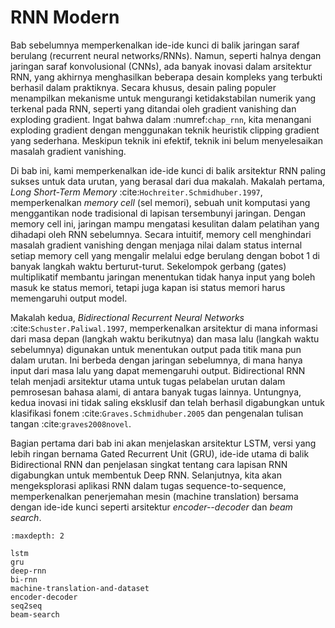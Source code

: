 # RNN Modern

Bab sebelumnya memperkenalkan ide-ide kunci 
di balik jaringan saraf berulang (recurrent neural networks/RNNs). 
Namun, seperti halnya dengan jaringan saraf konvolusional (CNNs),
ada banyak inovasi dalam arsitektur RNN,
yang akhirnya menghasilkan beberapa desain kompleks 
yang terbukti berhasil dalam praktiknya. 
Secara khusus, desain paling populer 
menampilkan mekanisme untuk mengurangi 
ketidakstabilan numerik yang terkenal pada RNN,
seperti yang ditandai oleh gradient vanishing dan exploding gradient.
Ingat bahwa dalam :numref:`chap_rnn`, kita menangani 
exploding gradient dengan menggunakan teknik 
heuristik clipping gradient yang sederhana. 
Meskipun teknik ini efektif, 
teknik ini belum menyelesaikan masalah gradient vanishing. 

Di bab ini, kami memperkenalkan ide-ide kunci di balik 
arsitektur RNN paling sukses untuk data urutan,
yang berasal dari dua makalah. 
Makalah pertama, *Long Short-Term Memory* :cite:`Hochreiter.Schmidhuber.1997`,
memperkenalkan *memory cell* (sel memori), 
sebuah unit komputasi yang menggantikan 
node tradisional di lapisan tersembunyi jaringan.
Dengan memory cell ini, jaringan mampu 
mengatasi kesulitan dalam pelatihan 
yang dihadapi oleh RNN sebelumnya.
Secara intuitif, memory cell menghindari 
masalah gradient vanishing dengan menjaga nilai 
dalam status internal setiap memory cell
yang mengalir melalui edge berulang dengan bobot 1 
di banyak langkah waktu berturut-turut. 
Sekelompok gerbang (gates) multiplikatif membantu jaringan
menentukan tidak hanya input yang boleh masuk 
ke status memori, tetapi juga kapan isi status memori 
harus memengaruhi output model. 

Makalah kedua, *Bidirectional Recurrent Neural Networks* :cite:`Schuster.Paliwal.1997`,
memperkenalkan arsitektur di mana informasi 
dari masa depan (langkah waktu berikutnya) 
dan masa lalu (langkah waktu sebelumnya)
digunakan untuk menentukan output 
pada titik mana pun dalam urutan.
Ini berbeda dengan jaringan sebelumnya, 
di mana hanya input dari masa lalu yang dapat memengaruhi output.
Bidirectional RNN telah menjadi arsitektur utama 
untuk tugas pelabelan urutan dalam pemrosesan bahasa alami,
di antara banyak tugas lainnya. 
Untungnya, kedua inovasi ini tidak saling eksklusif 
dan telah berhasil digabungkan untuk klasifikasi fonem
:cite:`Graves.Schmidhuber.2005` dan pengenalan tulisan tangan :cite:`graves2008novel`.

Bagian pertama dari bab ini akan menjelaskan arsitektur LSTM,
versi yang lebih ringan bernama Gated Recurrent Unit (GRU),
ide-ide utama di balik Bidirectional RNN 
dan penjelasan singkat tentang cara lapisan RNN 
digabungkan untuk membentuk Deep RNN. 
Selanjutnya, kita akan mengeksplorasi aplikasi RNN
dalam tugas sequence-to-sequence, 
memperkenalkan penerjemahan mesin (machine translation)
bersama dengan ide-ide kunci seperti arsitektur *encoder--decoder* dan *beam search*.


```toc
:maxdepth: 2

lstm
gru
deep-rnn
bi-rnn
machine-translation-and-dataset
encoder-decoder
seq2seq
beam-search
```

